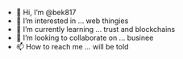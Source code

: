 - 👋 Hi, I’m @bek817
- 👀 I’m interested in ... web thingies
- 🌱 I’m currently learning ... trust and blockchains
- 💞️ I’m looking to collaborate on ... businee
- 📫 How to reach me ... will be told

<!---
bek817/bek817 is a ✨ special ✨ repository because its `README.md` (this file) appears on your GitHub profile.
You can click the Preview link to take a look at your changes.
--->
